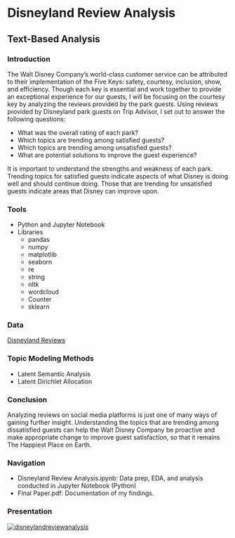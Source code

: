 # Disneyland Review Analysis
## Text-Based Analysis

### Introduction
The Walt Disney Company’s world-class customer service can be attributed to their implementation of the Five Keys: safety, courtesy, inclusion, show, and efficiency. Though each key is essential and work together to provide an exceptional experience for our guests, I will be focusing on the courtesy key by analyzing the reviews provided by the park guests. Using reviews provided by Disneyland park guests on Trip Advisor, I set out to answer the following questions:

  * What was the overall rating of each park?
  * Which topics are trending among satisfied guests?
  * Which topics are trending among unsatisfied guests?
  * What are potential solutions to improve the guest experience?

It is important to understand the strengths and weakness of each park. Trending topics for satisfied guests indicate aspects of what Disney is doing well and should continue doing. Those that are trending for unsatisfied guests indicate areas that Disney can improve upon. 

### Tools
* Python and Jupyter Notebook 
* Libraries
  * pandas
  * numpy
  * matplotlib
  * seaborn
  * re
  * string
  * nltk
  * wordcloud
  * Counter
  * sklearn

### Data
[Disneyland Reviews](https://www.kaggle.com/arushchillar/disneyland-reviews)

### Topic Modeling Methods
  * Latent Semantic Analysis
  * Latent Dirichlet Allocation

### Conclusion
Analyzing reviews on social media platforms is just one of many ways of gaining further insight. Understanding the topics that are trending among dissatisfied guests can help the Walt Disney Company be proactive and make appropriate change to improve guest satisfaction, so that it remains The Happiest Place on Earth.   

### Navigation
* Disneyland Review Analysis.ipynb: Data prep, EDA, and analysis conducted in Jupyter Notebook (Python) 
* Final Paper.pdf: Documentation of my findings.

### Presentation
[![disneylandreviewanalysis](https://user-images.githubusercontent.com/61814648/120743488-f8f31a80-c4ad-11eb-8b44-6fbdc681a0e4.png)](https://youtu.be/oLzfKkh34OI)

